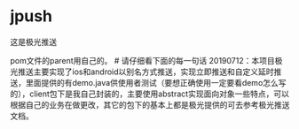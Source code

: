 # jpush
这是极光推送

pom文件的parent用自己的。
                              # 请仔细看下面的每一句话
20190712：本项目极光推送主要实现了ios和android以别名方式推送，实现立即推送和自定义延时推送，里面提供的有demo.java供使用者测试（要想正确使用一定要看demo怎么写的），client包下是我自己封装的，主要使用abstract实现面向对象一些特点，可以根据自己的业务在做更改，其它的包下的基本上都是极光提供的可去参考极光推送文档。

